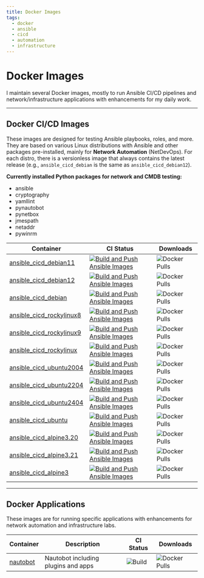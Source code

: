 ```yaml
---
title: Docker Images
tags:
  - docker
  - ansible
  - cicd
  - automation
  - infrastructure
---
```


# Docker Images

I maintain several Docker images, mostly to run Ansible CI/CD pipelines and network/infrastructure applications with enhancements for my daily work.

---

## Docker CI/CD Images

These images are designed for testing Ansible playbooks, roles, and more. They are based on various Linux distributions with Ansible and other packages pre-installed, mainly for **Network Automation** (NetDevOps). For each distro, there is a versionless image that always contains the latest release (e.g., `ansible_cicd_debian` is the same as `ansible_cicd_debian12`).

**Currently installed Python packages for network and CMDB testing:**
- ansible
- cryptography
- yamllint
- pynautobot
- pynetbox
- jmespath
- netaddr
- pywinrm

| Container | CI Status   | Downloads |
| --------- | ----------- | --------- |
| [ansible_cicd_debian11](https://hub.docker.com/repository/docker/bsmeding/ansible_cicd_debian11/general) | [![Build and Push Ansible Images](https://github.com/bsmeding/docker_containers_ansible_cicd/actions/workflows/docker.yml/badge.svg)](https://github.com/bsmeding/docker_containers_ansible_cicd/actions/workflows/docker.yml) | ![Docker Pulls](https://img.shields.io/docker/pulls/bsmeding/ansible_cicd_debian11) |
| [ansible_cicd_debian12](https://hub.docker.com/repository/docker/bsmeding/ansible_cicd_debian12/general) | [![Build and Push Ansible Images](https://github.com/bsmeding/docker_containers_ansible_cicd/actions/workflows/docker.yml/badge.svg)](https://github.com/bsmeding/docker_containers_ansible_cicd/actions/workflows/docker.yml) | ![Docker Pulls](https://img.shields.io/docker/pulls/bsmeding/ansible_cicd_debian12) |
| [ansible_cicd_debian](https://hub.docker.com/repository/docker/bsmeding/ansible_cicd_debian/general) | [![Build and Push Ansible Images](https://github.com/bsmeding/docker_containers_ansible_cicd/actions/workflows/docker.yml/badge.svg)](https://github.com/bsmeding/docker_containers_ansible_cicd/actions/workflows/docker.yml) | ![Docker Pulls](https://img.shields.io/docker/pulls/bsmeding/ansible_cicd_debian) |
| [ansible_cicd_rockylinux8](https://hub.docker.com/repository/docker/bsmeding/ansible_cicd_rockylinux8/general) | [![Build and Push Ansible Images](https://github.com/bsmeding/docker_containers_ansible_cicd/actions/workflows/docker.yml/badge.svg)](https://github.com/bsmeding/docker_containers_ansible_cicd/actions/workflows/docker.yml) | ![Docker Pulls](https://img.shields.io/docker/pulls/bsmeding/ansible_cicd_rockylinux8) |
| [ansible_cicd_rockylinux9](https://hub.docker.com/repository/docker/bsmeding/ansible_cicd_rockylinux9/general) | [![Build and Push Ansible Images](https://github.com/bsmeding/docker_containers_ansible_cicd/actions/workflows/docker.yml/badge.svg)](https://github.com/bsmeding/docker_containers_ansible_cicd/actions/workflows/docker.yml) | ![Docker Pulls](https://img.shields.io/docker/pulls/bsmeding/ansible_cicd_rockylinux9) |
| [ansible_cicd_rockylinux](https://hub.docker.com/repository/docker/bsmeding/ansible_cicd_rockylinux/general) | [![Build and Push Ansible Images](https://github.com/bsmeding/docker_containers_ansible_cicd/actions/workflows/docker.yml/badge.svg)](https://github.com/bsmeding/docker_containers_ansible_cicd/actions/workflows/docker.yml) | ![Docker Pulls](https://img.shields.io/docker/pulls/bsmeding/ansible_cicd_rockylinux) |
| [ansible_cicd_ubuntu2004](https://hub.docker.com/repository/docker/bsmeding/ansible_cicd_ubuntu2004/general) | [![Build and Push Ansible Images](https://github.com/bsmeding/docker_containers_ansible_cicd/actions/workflows/docker.yml/badge.svg)](https://github.com/bsmeding/docker_containers_ansible_cicd/actions/workflows/docker.yml) | ![Docker Pulls](https://img.shields.io/docker/pulls/bsmeding/ansible_cicd_ubuntu2004) |
| [ansible_cicd_ubuntu2204](https://hub.docker.com/repository/docker/bsmeding/ansible_cicd_ubuntu2204/general) | [![Build and Push Ansible Images](https://github.com/bsmeding/docker_containers_ansible_cicd/actions/workflows/docker.yml/badge.svg)](https://github.com/bsmeding/docker_containers_ansible_cicd/actions/workflows/docker.yml) | ![Docker Pulls](https://img.shields.io/docker/pulls/bsmeding/ansible_cicd_ubuntu2204) |
| [ansible_cicd_ubuntu2404](https://hub.docker.com/repository/docker/bsmeding/ansible_cicd_ubuntu2404/general) | [![Build and Push Ansible Images](https://github.com/bsmeding/docker_containers_ansible_cicd/actions/workflows/docker.yml/badge.svg)](https://github.com/bsmeding/docker_containers_ansible_cicd/actions/workflows/docker.yml) | ![Docker Pulls](https://img.shields.io/docker/pulls/bsmeding/ansible_cicd_ubuntu2404) |
| [ansible_cicd_ubuntu](https://hub.docker.com/repository/docker/bsmeding/ansible_cicd_ubuntu/general) | [![Build and Push Ansible Images](https://github.com/bsmeding/docker_containers_ansible_cicd/actions/workflows/docker.yml/badge.svg)](https://github.com/bsmeding/docker_containers_ansible_cicd/actions/workflows/docker.yml) | ![Docker Pulls](https://img.shields.io/docker/pulls/bsmeding/ansible_cicd_ubuntu) |
| [ansible_cicd_alpine3.20](https://hub.docker.com/repository/docker/bsmeding/ansible_cicd_alpine3.20/general) | [![Build and Push Ansible Images](https://github.com/bsmeding/docker_containers_ansible_cicd/actions/workflows/docker.yml/badge.svg)](https://github.com/bsmeding/docker_containers_ansible_cicd/actions/workflows/docker.yml) | ![Docker Pulls](https://img.shields.io/docker/pulls/bsmeding/ansible_cicd_alpine3.20) |
| [ansible_cicd_alpine3.21](https://hub.docker.com/repository/docker/bsmeding/ansible_cicd_alpine3.21/general) | [![Build and Push Ansible Images](https://github.com/bsmeding/docker_containers_ansible_cicd/actions/workflows/docker.yml/badge.svg)](https://github.com/bsmeding/docker_containers_ansible_cicd/actions/workflows/docker.yml) | ![Docker Pulls](https://img.shields.io/docker/pulls/bsmeding/ansible_cicd_alpine3.21) |
| [ansible_cicd_alpine3](https://hub.docker.com/repository/docker/bsmeding/ansible_cicd_alpine3/general) | [![Build and Push Ansible Images](https://github.com/bsmeding/docker_containers_ansible_cicd/actions/workflows/docker.yml/badge.svg)](https://github.com/bsmeding/docker_containers_ansible_cicd/actions/workflows/docker.yml) | ![Docker Pulls](https://img.shields.io/docker/pulls/bsmeding/ansible_cicd_alpine3) |

---

## Docker Applications

These images are for running specific applications with enhancements for network automation and infrastructure labs.

| Container | Description | CI Status | Downloads |
| --------- | ----------- | --------- | --------- |
| [nautobot](https://hub.docker.com/repository/docker/bsmeding/nautobot/general) | Nautobot including plugins and apps | ![Build](https://github.com/bsmeding/docker_container_nautobot/actions/workflows/build.yml/badge.svg) | ![Docker Pulls](https://img.shields.io/docker/pulls/bsmeding/nautobot) |


